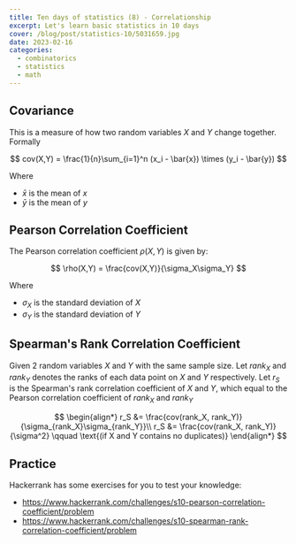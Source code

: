 ```yaml
---
title: Ten days of statistics (8) - Correlationship
excerpt: Let's learn basic statistics in 10 days
cover: /blog/post/statistics-10/5031659.jpg
date: 2023-02-16
categories:
  - combinatorics
  - statistics
  - math
---
```


## Covariance

This is a measure of how two random variables $X$ and $Y$ change together. Formally

$$
cov(X,Y) = \frac{1}{n}\sum_{i=1}^n (x_i - \bar{x}) \times (y_i - \bar{y})
$$

Where

- $\bar{x}$ is the mean of $x$
- $\bar{y}$ is the mean of $y$

## Pearson Correlation Coefficient

The Pearson correlation coefficient $\rho(X, Y)$ is given by:

$$
\rho(X,Y) = \frac{cov(X,Y)}{\sigma_X\sigma_Y}
$$

Where

- $\sigma_X$ is the standard deviation of $X$
- $\sigma_Y$ is the standard deviation of $Y$

## Spearman's Rank Correlation Coefficient

Given 2 random variables $X$ and $Y$ with the same sample size. Let $rank_X$ and $rank_Y$ denotes the ranks
of each data point on $X$ and $Y$ respectively.
Let $r_S$ is the Spearman's rank correlation coefficient of $X$ and $Y$,
which equal to the Pearson correlation coefficient of $rank_X$ and $rank_Y$

$$
\begin{align*}
r_S &= \frac{cov(rank_X, rank_Y)}{\sigma_{rank_X}\sigma_{rank_Y}}\\
r_S &= \frac{cov(rank_X, rank_Y)}{\sigma^2} \qquad \text{(if X and Y contains no duplicates)}
\end{align*}
$$

## Practice

Hackerrank has some exercises for you to test your knowledge:

- https://www.hackerrank.com/challenges/s10-pearson-correlation-coefficient/problem
- https://www.hackerrank.com/challenges/s10-spearman-rank-correlation-coefficient/problem
